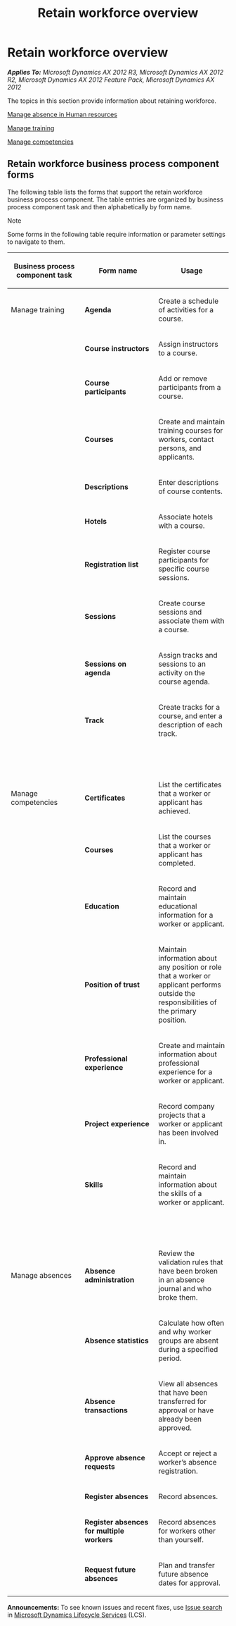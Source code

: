 ﻿---
title: Retain workforce overview
TOCTitle: Retain workforce overview
ms:assetid: 931e5b8a-f14f-46ca-8f3c-95ae2d5e4521
ms:mtpsurl: https://technet.microsoft.com/en-us/library/Gg232188(v=AX.60)
ms:contentKeyID: 36676398
ms.date: 04/18/2014
mtps_version: v=AX.60
---

# Retain workforce overview 


_**Applies To:** Microsoft Dynamics AX 2012 R3, Microsoft Dynamics AX 2012 R2, Microsoft Dynamics AX 2012 Feature Pack, Microsoft Dynamics AX 2012_

The topics in this section provide information about retaining workforce.

[Manage absence in Human resources](manage-absence-in-human-resources.md)

[Manage training](manage-training.md)

[Manage competencies](manage-competencies.md)

## Retain workforce business process component forms

The following table lists the forms that support the retain workforce business process component. The table entries are organized by business process component task and then alphabetically by form name.


> [!NOTE]
> <P>Some forms in the following table require information or parameter settings to navigate to them.</P>



<table>
<colgroup>
<col style="width: 33%" />
<col style="width: 33%" />
<col style="width: 33%" />
</colgroup>
<thead>
<tr class="header">
<th><p>Business process component task</p></th>
<th><p>Form name</p></th>
<th><p>Usage</p></th>
</tr>
</thead>
<tbody>
<tr class="odd">
<td><p>Manage training</p></td>
<td><p><strong>Agenda</strong></p></td>
<td><p>Create a schedule of activities for a course.</p></td>
</tr>
<tr class="even">
<td><p></p></td>
<td><p><strong>Course instructors</strong></p></td>
<td><p>Assign instructors to a course.</p></td>
</tr>
<tr class="odd">
<td><p></p></td>
<td><p><strong>Course participants</strong></p></td>
<td><p>Add or remove participants from a course.</p></td>
</tr>
<tr class="even">
<td><p></p></td>
<td><p><strong>Courses</strong></p></td>
<td><p>Create and maintain training courses for workers, contact persons, and applicants.</p></td>
</tr>
<tr class="odd">
<td><p></p></td>
<td><p><strong>Descriptions</strong></p></td>
<td><p>Enter descriptions of course contents.</p></td>
</tr>
<tr class="even">
<td><p></p></td>
<td><p><strong>Hotels</strong></p></td>
<td><p>Associate hotels with a course.</p></td>
</tr>
<tr class="odd">
<td><p></p></td>
<td><p><strong>Registration list</strong></p></td>
<td><p>Register course participants for specific course sessions.</p></td>
</tr>
<tr class="even">
<td><p></p></td>
<td><p><strong>Sessions</strong></p></td>
<td><p>Create course sessions and associate them with a course.</p></td>
</tr>
<tr class="odd">
<td><p></p></td>
<td><p><strong>Sessions on agenda</strong></p></td>
<td><p>Assign tracks and sessions to an activity on the course agenda.</p></td>
</tr>
<tr class="even">
<td><p></p></td>
<td><p><strong>Track</strong></p></td>
<td><p>Create tracks for a course, and enter a description of each track.</p></td>
</tr>
<tr class="odd">
<td><p> </p></td>
<td><p> </p></td>
<td><p> </p></td>
</tr>
<tr class="even">
<td><p>Manage competencies</p></td>
<td><p><strong>Certificates</strong></p></td>
<td><p>List the certificates that a worker or applicant has achieved.</p></td>
</tr>
<tr class="odd">
<td><p></p></td>
<td><p><strong>Courses</strong></p></td>
<td><p>List the courses that a worker or applicant has completed.</p></td>
</tr>
<tr class="even">
<td><p></p></td>
<td><p><strong>Education</strong></p></td>
<td><p>Record and maintain educational information for a worker or applicant.</p></td>
</tr>
<tr class="odd">
<td><p></p></td>
<td><p><strong>Position of trust</strong></p></td>
<td><p>Maintain information about any position or role that a worker or applicant performs outside the responsibilities of the primary position.</p></td>
</tr>
<tr class="even">
<td><p></p></td>
<td><p><strong>Professional experience</strong></p></td>
<td><p>Create and maintain information about professional experience for a worker or applicant.</p></td>
</tr>
<tr class="odd">
<td><p></p></td>
<td><p><strong>Project experience</strong></p></td>
<td><p>Record company projects that a worker or applicant has been involved in.</p></td>
</tr>
<tr class="even">
<td><p></p></td>
<td><p><strong>Skills</strong></p></td>
<td><p>Record and maintain information about the skills of a worker or applicant.</p></td>
</tr>
<tr class="odd">
<td><p> </p></td>
<td><p> </p></td>
<td><p> </p></td>
</tr>
<tr class="even">
<td><p>Manage absences</p></td>
<td><p><strong>Absence administration</strong></p></td>
<td><p>Review the validation rules that have been broken in an absence journal and who broke them.</p></td>
</tr>
<tr class="odd">
<td><p></p></td>
<td><p><strong>Absence statistics</strong></p></td>
<td><p>Calculate how often and why worker groups are absent during a specified period.</p></td>
</tr>
<tr class="even">
<td><p></p></td>
<td><p><strong>Absence transactions</strong></p></td>
<td><p>View all absences that have been transferred for approval or have already been approved.</p></td>
</tr>
<tr class="odd">
<td><p></p></td>
<td><p><strong>Approve absence requests</strong></p></td>
<td><p>Accept or reject a worker’s absence registration.</p></td>
</tr>
<tr class="even">
<td><p></p></td>
<td><p><strong>Register absences</strong></p></td>
<td><p>Record absences.</p></td>
</tr>
<tr class="odd">
<td><p></p></td>
<td><p><strong>Register absences for multiple workers</strong></p></td>
<td><p>Record absences for workers other than yourself.</p></td>
</tr>
<tr class="even">
<td><p></p></td>
<td><p><strong>Request future absences</strong></p></td>
<td><p>Plan and transfer future absence dates for approval.</p></td>
</tr>
</tbody>
</table>

  
**Announcements:** To see known issues and recent fixes, use [Issue search](http://go.microsoft.com/fwlink/?linkid=389258) in [Microsoft Dynamics Lifecycle Services](http://go.microsoft.com/fwlink/?linkid=306505) (LCS).

